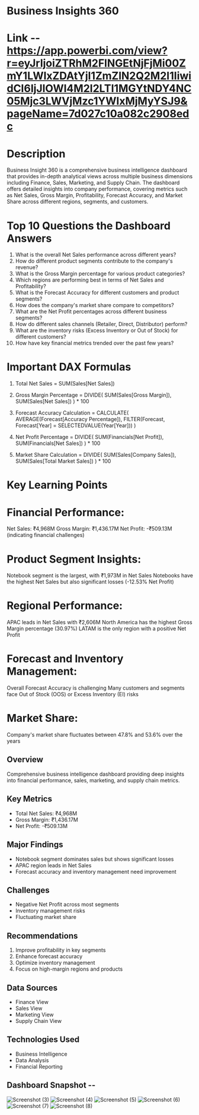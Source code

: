 # Business Insights 360
# Link --https://app.powerbi.com/view?r=eyJrIjoiZTRhM2FlNGEtNjFjMi00ZmY1LWIxZDAtYjI1ZmZlN2Q2M2I1IiwidCI6IjJlOWI4M2I2LTI1MGYtNDY4NC05Mjc3LWVjMzc1YWIxMjMyYSJ9&pageName=7d027c10a082c2908edc
# Description
Business Insight 360 is a comprehensive business intelligence dashboard that provides in-depth analytical views across multiple business dimensions including Finance, Sales, Marketing, and Supply Chain. The dashboard offers detailed insights into company performance, covering metrics such as Net Sales, Gross Margin, Profitability, Forecast Accuracy, and Market Share across different regions, segments, and customers.

# Top 10 Questions the Dashboard Answers
1. What is the overall Net Sales performance across different years?
2. How do different product segments contribute to the company's revenue?
3. What is the Gross Margin percentage for various product categories?
4. Which regions are performing best in terms of Net Sales and Profitability?
5. What is the Forecast Accuracy for different customers and product segments?
6. How does the company's market share compare to competitors?
7. What are the Net Profit percentages across different business segments?
8. How do different sales channels (Retailer, Direct, Distributor) perform?
9. What are the inventory risks (Excess Inventory or Out of Stock) for different customers?
10. How have key financial metrics trended over the past few years?

# Important DAX Formulas
1. Total Net Sales = SUM(Sales[Net Sales])

2. Gross Margin Percentage = 
   DIVIDE(
     SUM(Sales[Gross Margin]), 
     SUM(Sales[Net Sales])
   ) * 100

3. Forecast Accuracy Calculation = 
   CALCULATE(
     AVERAGE(Forecast[Accuracy Percentage]),
     FILTER(Forecast, Forecast[Year] = SELECTEDVALUE(Year[Year]))
   )

4. Net Profit Percentage = 
   DIVIDE(
     SUM(Financials[Net Profit]),
     SUM(Financials[Net Sales])
   ) * 100

5. Market Share Calculation = 
   DIVIDE(
     SUM(Sales[Company Sales]),
     SUM(Sales[Total Market Sales])
   ) * 100
   
# Key Learning Points
# Financial Performance:

Net Sales: ₹4,968M
Gross Margin: ₹1,436.17M
Net Profit: -₹509.13M (indicating financial challenges)


# Product Segment Insights:

Notebook segment is the largest, with ₹1,973M in Net Sales
Notebooks have the highest Net Sales but also significant losses (-12.53% Net Profit)


# Regional Performance:

APAC leads in Net Sales with ₹2,606M
North America has the highest Gross Margin percentage (30.97%)
LATAM is the only region with a positive Net Profit


# Forecast and Inventory Management:

Overall Forecast Accuracy is challenging
Many customers and segments face Out of Stock (OOS) or Excess Inventory (EI) risks


# Market Share:

Company's market share fluctuates between 47.8% and 53.6% over the years

## Overview
Comprehensive business intelligence dashboard providing deep insights into financial performance, sales, marketing, and supply chain metrics.

## Key Metrics
- Total Net Sales: ₹4,968M
- Gross Margin: ₹1,436.17M
- Net Profit: -₹509.13M

## Major Findings
- Notebook segment dominates sales but shows significant losses
- APAC region leads in Net Sales
- Forecast accuracy and inventory management need improvement

## Challenges
- Negative Net Profit across most segments
- Inventory management risks
- Fluctuating market share

## Recommendations
1. Improve profitability in key segments
2. Enhance forecast accuracy
3. Optimize inventory management
4. Focus on high-margin regions and products

## Data Sources
- Finance View
- Sales View
- Marketing View
- Supply Chain View

## Technologies Used
- Business Intelligence
- Data Analysis
- Financial Reporting

## Dashboard Snapshot -- 
![Screenshot (3)](https://github.com/user-attachments/assets/0805e921-bd99-42dd-a122-98ab6037643d)
![Screenshot (4)](https://github.com/user-attachments/assets/bdbee57b-99da-4c8b-900c-a4c30ac3bb21)
![Screenshot (5)](https://github.com/user-attachments/assets/ec8361d8-8fda-46b3-b58c-7e5a92dbc13d)
![Screenshot (6)](https://github.com/user-attachments/assets/8ef7d5b2-45a5-43c0-9c9b-813d0d6fb8d3)
![Screenshot (7)](https://github.com/user-attachments/assets/e8bd3dd6-b6a0-42aa-a8d8-f0e1b562d19f)
![Screenshot (8)](https://github.com/user-attachments/assets/3b512589-b010-4935-8205-d8bbe2696850)
